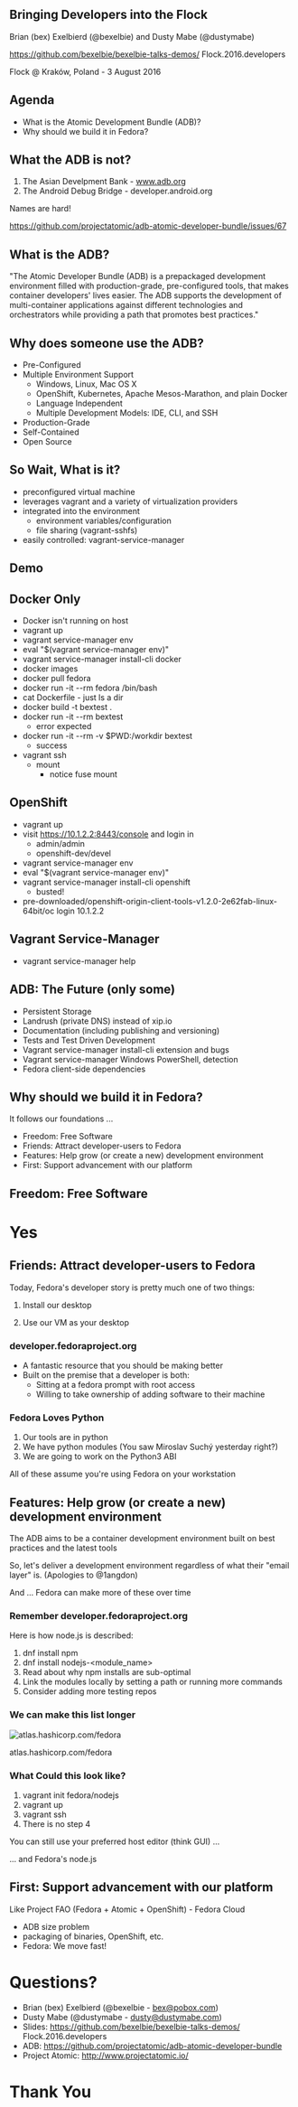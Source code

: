 <!--Meta author:'Brian (bex) Exelbierd'-->
<!--Meta title:adb-fedora-->
<!--Meta description:'What is the ADB and Why should it be in Fedora'-->
<!--Meta theme:solarized-->
<!--Meta history:true-->
<!--Meta width:1280 height:800-->

<!--sec-->
## Bringing Developers into the Flock

Brian (bex) Exelbierd (@bexelbie) and Dusty Mabe (@dustymabe)

https://github.com/bexelbie/bexelbie-talks-demos/ Flock.2016.developers

Flock @ Kraków, Poland - 3 August 2016

<!--sec-->
## Agenda

- What is the Atomic Development Bundle (ADB)?
- Why should we build it in Fedora?

<!--sec-->
## What the ADB is not?

1. The Asian Develpment Bank - www.adb.org
2. The Android Debug Bridge - developer.android.org

Names are hard!

https://github.com/projectatomic/adb-atomic-developer-bundle/issues/67

<!--sec-->
## What is the ADB?

"The Atomic Developer Bundle (ADB) is a prepackaged development
environment filled with production-grade, pre-configured tools, that makes
container developers' lives easier. The ADB supports the development
of multi-container applications against different technologies and
orchestrators while providing a path that promotes best practices."

<!--sec-->
## Why does someone use the ADB?

- Pre-Configured
- Multiple Environment Support
  - Windows, Linux, Mac OS X
  - OpenShift, Kubernetes, Apache Mesos-Marathon, and plain Docker
  - Language Independent
  - Multiple Development Models: IDE, CLI, and SSH
- Production-Grade
- Self-Contained
- Open Source

<!--sec-->
## So Wait, What is it?

- preconfigured virtual machine
- leverages vagrant and a variety of virtualization providers
- integrated into the environment
  - environment variables/configuration
  - file sharing (vagrant-sshfs)
- easily controlled: vagrant-service-manager

<!--sec1.1-->
## Demo

<!--sec1.2-->
## Docker Only
- Docker isn't running on host
- vagrant up
- vagrant service-manager env
- eval "$(vagrant service-manager env)"
- vagrant service-manager install-cli docker
- docker images
- docker pull fedora
- docker run -it --rm fedora /bin/bash
- cat Dockerfile - just ls a dir
- docker build -t bextest .
- docker run -it --rm bextest
  - error expected
- docker run -it --rm -v $PWD:/workdir bextest
  - success
- vagrant ssh
  - mount
    - notice fuse mount

<!--sec1.3-->
## OpenShift
- vagrant up
- visit https://10.1.2.2:8443/console and login in
  - admin/admin
  - openshift-dev/devel
- vagrant service-manager env
- eval "$(vagrant service-manager env)"
- vagrant service-manager install-cli openshift
  - busted!
- pre-downloaded/openshift-origin-client-tools-v1.2.0-2e62fab-linux-64bit/oc login 10.1.2.2

<!--sec1.4-->
## Vagrant Service-Manager
- vagrant service-manager help

<!--sec-->
## ADB: The Future (only some)

- Persistent Storage
- Landrush (private DNS) instead of xip.io
- Documentation (including publishing and versioning)
- Tests and Test Driven Development
- Vagrant service-manager install-cli extension and bugs
- Vagrant service-manager Windows PowerShell, detection
- Fedora client-side dependencies

<!--sec-->
## Why should we build it in Fedora?

It follows our foundations ...

- Freedom: Free Software
- Friends: Attract developer-users to Fedora
- Features: Help grow (or create a new) development environment
- First: Support advancement with our platform

<!--sec-->
## Freedom: Free Software

# Yes

<!--sec-->
## Friends: Attract developer-users to Fedora

Today, Fedora's developer story is pretty much one of two things:

1. Install our desktop<!-- .element: class="fragment" data-fragment-index="1" -->

2. Use our VM as your desktop<!-- .element: class="fragment" data-fragment-index="2" -->

<!--sec-->
### developer.fedoraproject.org

- A fantastic resource that you should be making better
- Built on the premise that a developer is both:
  - Sitting at a fedora prompt with root access
  - Willing to take ownership of adding software to their machine

<!--sec-->
### Fedora Loves Python

1. Our tools are in python
2. We have python modules (You saw Miroslav Suchý yesterday right?)
3. We are going to work on the Python3 ABI

All of these assume you're using Fedora on your workstation<!-- .element: class="fragment" data-fragment-index="1" -->

<!--sec-->
## Features: Help grow (or create a new) development environment

The ADB aims to be a container development environment built on best practices and the latest tools

So, let's deliver a development environment regardless of what their "email layer" is. (Apologies to @1angdon)

And ... Fedora can make more of these over time<!-- .element: class="fragment" data-fragment-index="1" -->

<!--sec-->
### Remember developer.fedoraproject.org

Here is how node.js is described:

1. dnf install npm
2. dnf install nodejs-&lt;module_name&gt;
3. Read about why npm installs are sub-optimal
4. Link the modules locally by setting a path or running more commands
5. Consider adding more testing repos

<!--sec-->
### We can make this list longer

![atlas.hashicorp.com/fedora](atlas.png)

atlas.hashicorp.com/fedora

<!--sec-->
### What Could this look like?

1. vagrant init fedora/nodejs
2. vagrant up
3. vagrant ssh
4. There is no step 4

You can still use your preferred host editor (think GUI) ...

... and Fedora's node.js

<!--sec-->
## First: Support advancement with our platform

Like Project FAO (Fedora + Atomic + OpenShift) - Fedora Cloud

- ADB size problem
- packaging of binaries, OpenShift, etc.
- Fedora: We move fast!

<!--sec-->
# Questions?

- Brian (bex) Exelbierd (@bexelbie - bex@pobox.com)
- Dusty Mabe (@dustymabe - dusty@dustymabe.com)
- Slides: https://github.com/bexelbie/bexelbie-talks-demos/ Flock.2016.developers
- ADB: https://github.com/projectatomic/adb-atomic-developer-bundle
- Project Atomic: http://www.projectatomic.io/

# Thank You

